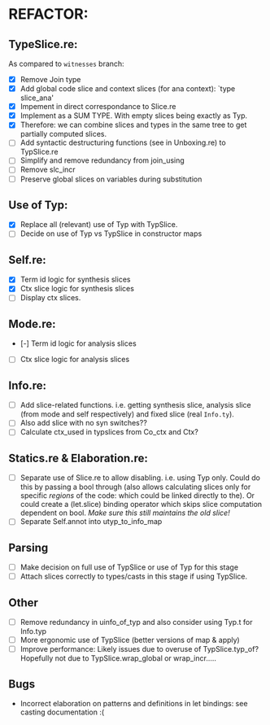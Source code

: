 # REFACTOR:

## TypeSlice.re: 
As compared to `witnesses` branch:
- [x] Remove Join type
- [x] Add global code slice and context slices (for ana context): `type slice_ana'
- [x] Impement in direct correspondance to Slice.re
- [x] Implement as a SUM TYPE. With empty slices being exactly as Typ.
- [x] Therefore: we can combine slices and types in the same tree to get partially computed slices.
- [ ] Add syntactic destructuring functions (see in Unboxing.re) to TypSlice.re
- [ ] Simplify and remove redundancy from join_using
- [ ] Remove slc_incr
- [ ] Preserve global slices on variables during substitution

## Use of Typ:
- [x] Replace all (relevant) use of Typ with TypSlice.
- [ ] Decide on use of Typ vs TypSlice in constructor maps

## Self.re:
- [x] Term id logic for synthesis slices
- [x] Ctx slice logic for synthesis slices
- [ ] Display ctx slices.

## Mode.re:
- [-] Term id logic for analysis slices
- [ ] Ctx slice logic for analysis slices

## Info.re:
- [ ] Add slice-related functions. i.e. getting synthesis slice, analysis slice (from mode and self respectively) and fixed slice (real `Info.ty`).
- [ ] Also add slice with no syn switches??
- [ ] Calculate ctx_used in typslices from Co_ctx and Ctx?

## Statics.re & Elaboration.re:
- [ ] Separate use of Slice.re to allow disabling. i.e. using Typ only. Could do this by passing a bool through (also allows calculating slices only for specific _regions_ of the code: which could be linked directly to the). Or could create a (let.slice) binding operator which skips slice computation dependent on bool. _Make sure this still maintains the old slice!_
- [ ] Separate Self.annot into utyp\_to\_info\_map

## Parsing
- [ ] Make decision on full use of TypSlice or use of Typ for this stage
- [ ] Attach slices correctly to types/casts in this stage if using TypSlice.

## Other
- [ ] Remove redundancy in uinfo_of_typ and also consider using Typ.t for Info.typ
- [ ] More ergonomic use of TypSlice (better versions of map & apply)
- [ ] Improve performance: Likely issues due to overuse of TypSlice.typ_of? Hopefully not due to TypSlice.wrap_global or wrap_incr.....

## Bugs
- Incorrect elaboration on patterns and definitions in let bindings: see casting documentation :(